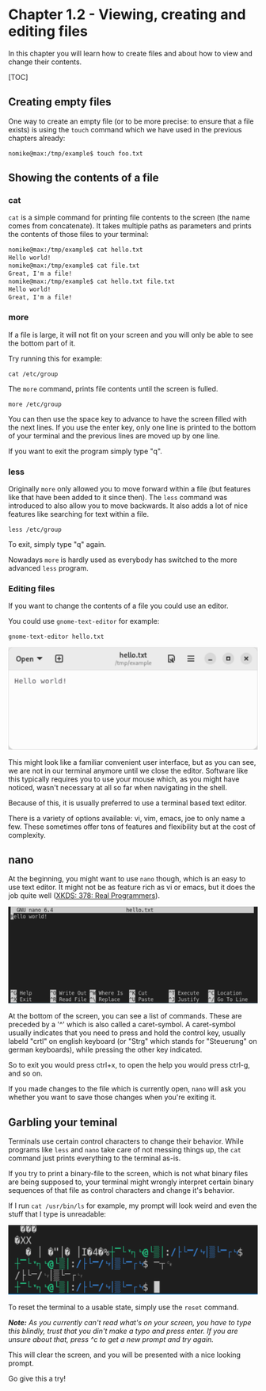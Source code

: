 # Chapter 1.2 - Viewing, creating and editing files

In this chapter you will learn how to create files and about how to view and change their contents.

[TOC]

## Creating empty files

One way to create an empty file (or to be more precise: to ensure that a file exists) is using the `touch` command which we have used in the previous chapters already:

```plaintext
nomike@max:/tmp/example$ touch foo.txt
```

## Showing the contents of a file

### cat

`cat` is a simple command for printing file contents to the screen (the name comes from concatenate). It takes multiple paths as parameters and prints the contents of those files to your terminal:

```plaintext
nomike@max:/tmp/example$ cat hello.txt 
Hello world!
nomike@max:/tmp/example$ cat file.txt 
Great, I'm a file!
nomike@max:/tmp/example$ cat hello.txt file.txt 
Hello world!
Great, I'm a file!
```

### more
If a file is large, it will not fit on your screen and you will only be able to see the bottom part of it.

Try running this for example:

```plaintext
cat /etc/group
```

The `more` command, prints file contents until the screen is fulled.

```plaintext
more /etc/group
```

You can then use the space key to advance to have the screen filled with the next lines. If you use the enter key, only one line is printed to the bottom of your terminal and the previous lines are moved up by one line.

If you want to exit the program simply type "q".

### less

Originally `more` only allowed you to move forward within a file (but features like that have been added to it since then).
The `less` command was introduced to also allow you to move backwards. It also adds a lot of nice features like searching for text within a file.

```plaintext
less /etc/group
```

To exit, simply type "q" again.

Nowadays `more` is hardly used as everybody has switched to the more advanced `less` program.

### Editing files

If you want to change the contents of a file you could use an editor.

You could use `gnome-text-editor` for example:

```plaintext
gnome-text-editor hello.txt
```
![gnome-text-editor](.res/gnome-text-editor.png)

This might look like a familiar convenient user interface, but as you can see, we are not in our terminal anymore until we close the editor. Software like this typically requires you to use your mouse which, as you might have noticed, wasn't necessary at all so far when navigating in the shell.

Because of this, it is usually preferred to use a terminal based text editor.

There is a variety of options available: vi, vim, emacs, joe to only name a few. These sometimes offer tons of features and flexibility but at the cost of complexity.

## nano

At the beginning, you might want to use `nano` though, which is an easy to use text editor. It might not be as feature rich as vi or emacs, but it does the job quite well ([XKDS: 378: Real Programmers](https://www.explainxkcd.com/wiki/index.php/378:_Real_Programmers)).

![nano](.res/nano.png)

At the bottom of the screen, you can see a list of commands. These are preceded by a '^' which is also called a caret-symbol. A caret-symbol usually indicates that you need to press and hold the control key, usually labeld "crtl" on english keyboard (or "Strg" which stands for "Steuerung" on german keyboards), while pressing the other key indicated.

So to exit you would press ctrl+x, to open the help you would press ctrl-g, and so on.

If you made changes to the file which is currently open, `nano` will ask you whether you want to save those changes when you're exiting it.

## Garbling your teminal

Terminals use certain control characters to change their behavior. While programs like `less` and `nano` take care of not messing things up, the `cat` command just prints everything to the terminal as-is.

If you try to print a binary-file to the screen, which is not what binary files are being supposed to, your terminal might wrongly interpret certain binary sequences of that file as control characters and change it's behavior.

If I run `cat /usr/bin/ls` for example, my prompt will look weird and even the stuff that I type is unreadable:

![garbled terminal](.res/garbage.png)

To reset the terminal to a usable state, simply use the `reset` command.

***Note:** As you currently can't read what's on your screen, you have to type this blindly, trust that you din't make a typo and press enter. If you are unsure about that, press ^c to get a new prompt and try again.*

This will clear the screen, and you will be presented with a nice looking prompt.

Go give this a try!
